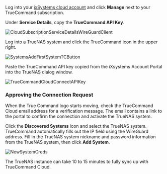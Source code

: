 ---
---
Log into your [ixSystems cloud account](https://portal.ixsystems.com) and click **Manage** next to your TrueCommand subscription.

Under **Service Details**, copy the **TrueCommand API Key**.

![CloudSubscriptionServiceDetailsWireGuardClient](/images/TrueCommand/Cloud/CloudSubscriptionServiceDetailsWireGuardClient.png "Account Services: TrueCommand API Key")

Log into a TrueNAS system and click the TrueCommand icon in the upper right.

![SystemsAddFirstSystemTCButton](/images/TrueCommand/2.0/SystemsAddFirstSystemTCButton.png "Connecting from TrueNAS")

Paste the TrueCommand API key copied from the iXsystems Account Portal into the TrueNAS dialog window. 

![TrueCommandCloudConnectAPIKey](/images/SCALE/TrueCommandCloudConnectAPIKey.png "Connecting TrueNAS to TrueCommand Cloud")

### Approving the Connection Request

When the True Command logo starts moving, check the TrueCommand Cloud email address for a verification message.
The email contains a link to the portal to confirm the connection and activate the TrueNAS system.

Click the **Discovered Systems** icon and select the TrueNAS system. TrueCommand automatically fills out the IP field using the WireGuard address. Fill in the TrueNAS system nickname and password information from the TrueNAS system, then click **Add System**.

![NewSystemCreds](/images/TrueCommand/2.0/TC20NewSystemCreds.png "Registering TrueNAS in TrueCommand Cloud")

The TrueNAS instance can take 10 to 15 minutes to fully sync up with TrueCommand Cloud.